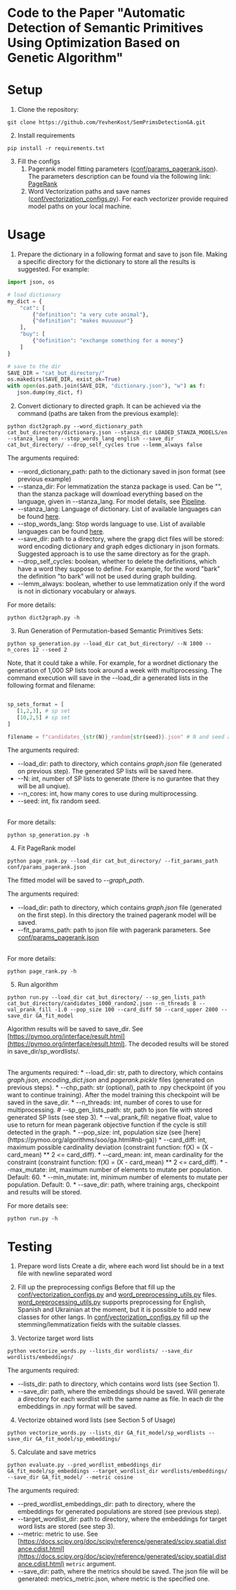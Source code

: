 # Code to the Paper "Automatic Detection of Semantic Primitives Using Optimization Based on Genetic Algorithm"

# Setup 

1. Clone the repository: 
```commandline
git clone https://github.com/YevhenKost/SemPrimsDetectionGA.git
```

2. Install requirements
```commandline
pip install -r requirements.txt
```

3. Fill the configs
   1. Pagerank model fitting parameters ([conf/params_pagerank.json](conf/params_pagerank.json)). The parameters description can be found via the following link: [PageRank](https://scikit-network.readthedocs.io/en/latest/reference/ranking.html)
   2. Word Vectorization paths and save names ([conf/vectorization_configs.py](conf/vectorization_configs.py)). For each vectorizer provide required model paths on your local machine.

# Usage
1. Prepare the dictionary in a following format and save to json file. Making a specific directory for the dictionary to store all the results is suggested. For example: 
```python
import json, os

# load dictionary
my_dict = {
    "cat": [
        {"definition": "a very cute animal"},
        {"definition": "makes muuuuuur"}
    ],
    "buy": [
        {"definition": "exchange something for a money"}
    ]
}

# save to the dir
SAVE_DIR = "cat_but_directory/"
os.makedirs(SAVE_DIR, exist_ok=True)
with open(os.path.join(SAVE_DIR, "dictionary.json"), "w") as f:
   json.dump(my_dict, f)
```

2. Convert dictionary to directed graph. It can be achieved via the command (paths are taken from the previous example):
```commandline
python dict2graph.py --word_dictionary_path cat_but_directory/dictionary.json --stanza_dir LOADED_STANZA_MODELS/en --stanza_lang en --stop_words_lang english --save_dir cat_but_directory/ --drop_self_cycles true --lemm_always false
```

The arguments required:
   * --word_dictionary_path: path to the dictionary saved in json format (see previous example)
   * --stanza_dir: For lemmatization the stanza package is used. Can be "", than the stanza package will download everything based on the language, given in --stanza_lang. For model details, see [Pipeline](https://stanfordnlp.github.io/stanza/pipeline.html).
   * --stanza_lang: Language of dictionary. List of available languages can be found [here](https://stanfordnlp.github.io/stanza/available_models.html).
   * --stop_words_lang: Stop words language to use. List of available languages can be found [here](https://pypi.org/project/stop-words/).
   * --save_dir: path to a directory, where the grapg dict files will be stored: word encoding dictionary and graph edges dictionary in json formats. Suggested approach is to use the same directory as for the graph.
   * --drop_self_cycles: boolean, whether to delete the definitions, which have a word they suppose to define. For example, for the word "bark" the definition "to bark" will not be used during graph building.
   * --lemm_always: boolean, whether to use lemmatization only if the word is not in dictionary vocabulary or always.


For more details: 

```commandline
python dict2graph.py -h
```

3. Run Generation of Permutation-based Semantic Primitives Sets:
```commandline
python sp_generation.py --load_dir cat_but_directory/ --N 1000 --n_cores 12 --seed 2
```
Note, that it could take a while. For example, for a wordnet dictionary the generation of 1,000 SP lists took around a week with multiprocessing.
The command execution will save in the --load_dir a generated lists in the following format and filename:
```python

sp_sets_format = [
   [1,2,3], # sp set
   [10,2,5] # sp set
]

filename = f"candidates_{str(N)}_random{str(seed)}.json" # N and seed are taken from the arguments
```


The arguments required: 
   * --load_dir: path to directory, which contains <i>graph.json</i> file (generated on previous step). The generated SP lists will be saved here.
   * --N: int, number of SP lists to generate (there is no gurantee that they will be all unqiue).
   * --n_cores: int, how many cores to use during multiprocessing.
   * --seed: int, fix random seed.

<br>
For more details: 

```commandline
python sp_generation.py -h
```

4. Fit PageRank model
```commandline
python page_rank.py --load_dir cat_but_directory/ --fit_params_path conf/params_pagerank.json
```

The fitted model will be saved to <i>--graph_path</i>.

The arguments required:
   * --load_dir: path to directory, which contains <i>graph.json</i> file (generated on the first step). In this directory the trained pagerank model will be saved.
   * --fit_params_path: path to json file with pagerank parameters. See [conf/params_pagerank.json](conf/params_pagerank.json)

<br>
For more details: 

```commandline
python page_rank.py -h
```


5. Run algorithm
```commandline
python run.py --load_dir cat_but_directory/ --sp_gen_lists_path cat_but_directory/candidates_1000_random2.json --n_threads 8 --val_prank_fill -1.0 --pop_size 100 --card_diff 50 --card_upper 2800 --save_dir GA_fit_model
```

Algorithm results will be saved to save_dir. See [https://pymoo.org/interface/result.html](https://pymoo.org/interface/result.html).
The decoded results will be stored in save_dir/sp_wordlists/.

<br>
The arguments required:
   * --load_dir: str, path to directory, which contains <i>graph.json, encoding_dict.json</i> and <i>pagerank.pickle</i> files (generated on previous steps).
   * --chp_path: str (optional), path to .npy checkpoint (if you want to continue training). After the model training this checkpoint will be saved in the save_dir. 
   * --n_threads: int, number of cores to use for multiprocessing.
   # --sp_gen_lists_path: str, path to json file with stored generated SP lists (see step 3). 
   * --val_prank_fill: negative float, value to use to return for mean pagerank objective function if the cycle is still detected in the graph.
   * --pop_size: int, population size (see [here](https://pymoo.org/algorithms/soo/ga.html#nb-ga))
   * --card_diff: int, maximum possible cardinality deviation (constraint function: f(X) = (X - card_mean) ** 2 <= card_diff).
   * --card_mean: int, mean cardinality for the constraint (constraint function: f(X) = (X - card_mean) ** 2 <= card_diff).
   * --max_mutate: int, maximum number of elements to mutate per population. Default: 60.
   * --min_mutate: int, minimum number of elements to mutate per population. Default: 0.
   * --save_dir: path, where training args, checkpoint and results will be stored.

For more details see:

```commandline
python run.py -h
```

# Testing

1. Prepare word lists
Create a dir, where each word list should be in a text file with newline separated word

2. Fill up the preprocessing configs
Before that fill up the [conf/vectorization_configs.py](conf/vectorization_configs.py) and [word_preprocessing_utils.py](word_preprocessing_utils.py) files.
[word_preprocessing_utils.py](word_preprocessing_utils.py) supports preprocessing for English, Spanish and Ukrainian at the moment, but it is possible to add new classes for other langs.
In [conf/vectorization_configs.py](conf/vectorization_configs.py) fill up the stemming/lemmatization fields with the suitable classes.

3. Vectorize target word lists
```commandline
python vectorize_words.py --lists_dir wordlists/ --save_dir wordlists/embeddings/
```
The arguments required:
   * --lists_dir: path to directory, which contains word lists (see Section 1).
   * --save_dir: path, where the embeddings should be saved. Will generate a directory for each wordlist with the same name as file. In each dir the embeddings in .npy format will be saved.

4. Vectorize obtained word lists (see Section 5 of Usage)
```commandline
python vectorize_words.py --lists_dir GA_fit_model/sp_wordlists --save_dir GA_fit_model/sp_embeddings/
```

5. Calculate and save metrics
```commandline
python evaluate.py --pred_wordlist_embeddings_dir GA_fit_model/sp_embeddings --target_wordlist_dir wordlists/embeddings/ --save_dir GA_fit_model/ --metric cosine
```

The arguments required:
   * --pred_wordlist_embeddings_dir: path to directory, where the embeddings for generated populations are stored (see previous step).
   * --target_wordlist_dir: path to directory, where the embeddings for target word lists are stored (see step 3).
   * --metric: metric to use. See [https://docs.scipy.org/doc/scipy/reference/generated/scipy.spatial.distance.cdist.html](https://docs.scipy.org/doc/scipy/reference/generated/scipy.spatial.distance.cdist.html) ``metric`` argument.
   * --save_dir: path, where the metrics should be saved. The json file will be generated: metrics_metric.json, where metric is the specified one.